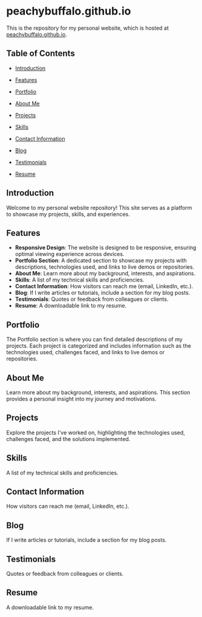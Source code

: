 # peachybuffalo.github.io

This is the repository for my personal website, which is hosted at [peachybuffalo.github.io](https://peachybuffalo.github.io).

## Table of Contents

- [Introduction](#introduction)
- [Features](#features)

- [Portfolio](#portfolio)

- [About Me](#about-me)

- [Projects](#projects)

- [Skills](#skills)

- [Contact Information](#contact-information)

- [Blog](#blog)

- [Testimonials](#testimonials)

- [Resume](/resume.md)

## Introduction

Welcome to my personal website repository! This site serves as a platform to showcase my projects, skills, and experiences.

## Features

- **Responsive Design**: The website is designed to be responsive, ensuring optimal viewing experience across devices.
- **Portfolio Section**: A dedicated section to showcase my projects with descriptions, technologies used, and links to live demos or repositories.
- **About Me**: Learn more about my background, interests, and aspirations.
- **Skills**: A list of my technical skills and proficiencies.
- **Contact Information**: How visitors can reach me (email, LinkedIn, etc.).
- **Blog**: If I write articles or tutorials, include a section for my blog posts.
- **Testimonials**: Quotes or feedback from colleagues or clients.
- **Resume**: A downloadable link to my resume.

## Portfolio

The Portfolio section is where you can find detailed descriptions of my projects. Each project is categorized and includes information such as the technologies used, challenges faced, and links to live demos or repositories.

## About Me

Learn more about my background, interests, and aspirations. This section provides a personal insight into my journey and motivations.

## Projects

Explore the projects I've worked on, highlighting the technologies used, challenges faced, and the solutions implemented.

## Skills

A list of my technical skills and proficiencies.

## Contact Information

How visitors can reach me (email, LinkedIn, etc.).

## Blog

If I write articles or tutorials, include a section for my blog posts.

## Testimonials

Quotes or feedback from colleagues or clients.


## Resume

A downloadable link to my resume.
